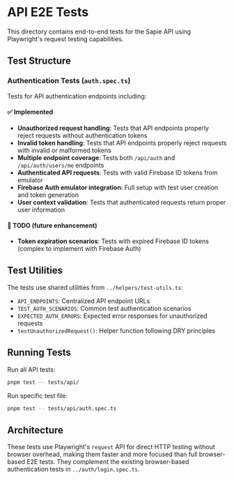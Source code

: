 # API E2E Tests

This directory contains end-to-end tests for the Sapie API using Playwright's request testing capabilities.

## Test Structure

### Authentication Tests (`auth.spec.ts`)

Tests for API authentication endpoints including:

#### ✅ Implemented

- **Unauthorized request handling**: Tests that API endpoints properly reject requests without authentication tokens
- **Invalid token handling**: Tests that API endpoints properly reject requests with invalid or malformed tokens
- **Multiple endpoint coverage**: Tests both `/api/auth` and `/api/auth/users/me` endpoints
- **Authenticated API requests**: Tests with valid Firebase ID tokens from emulator
- **Firebase Auth emulator integration**: Full setup with test user creation and token generation
- **User context validation**: Tests that authenticated requests return proper user information

#### 🚧 TODO (future enhancement)

- **Token expiration scenarios**: Tests with expired Firebase ID tokens (complex to implement with Firebase Auth)

## Test Utilities

The tests use shared utilities from `../helpers/test-utils.ts`:

- `API_ENDPOINTS`: Centralized API endpoint URLs
- `TEST_AUTH_SCENARIOS`: Common test authentication scenarios
- `EXPECTED_AUTH_ERRORS`: Expected error responses for unauthorized requests
- `testUnauthorizedRequest()`: Helper function following DRY principles

## Running Tests

Run all API tests:

```bash
pnpm test -- tests/api/
```

Run specific test file:

```bash
pnpm test -- tests/api/auth.spec.ts
```

## Architecture

These tests use Playwright's `request` API for direct HTTP testing without browser overhead, making them faster and more
focused than full browser-based E2E tests. They complement the existing browser-based authentication tests in
`../auth/login.spec.ts`. 
